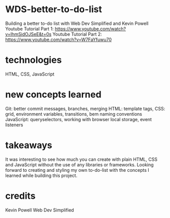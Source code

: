 # WDS-better-to-do-list
Building a better to-do list with Web Dev Simplified and Kevin Powell
Youtube Tutorial Part 1: https://www.youtube.com/watch?v=IhmSidOJSeE&t=0s
Youtube Tutorial Part 2: https://www.youtube.com/watch?v=W7FaYfuwu70

# technologies 
HTML, CSS, JavaScript

# new concepts learned
Git: better commit messages, branches, merging
HTML: template tags, 
CSS: grid, environment variables, transitions, bem naming conventions
JavaScript: queryselectors, working with browser local storage, event listeners

# takeaways
It was interesting to see how much you can create with plain HTML, CSS and JavaScript without the use of any libraries or frameworks.
Looking forward to creating and styling my own to-do-list with the concepts I learned while building this project.


# credits
Kevin Powell
Web Dev Simplified
